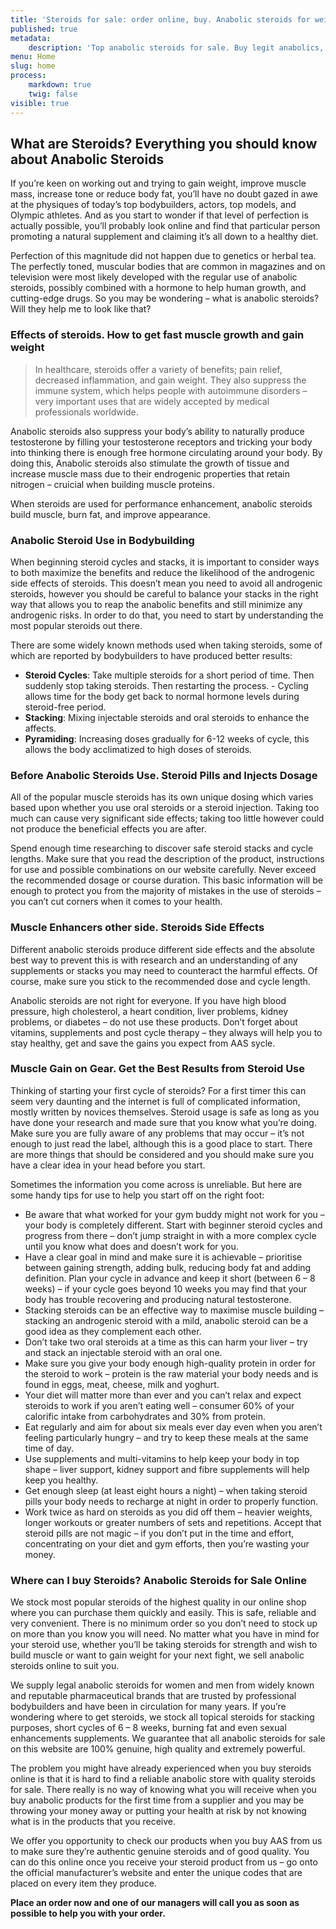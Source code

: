 ```yaml
---
title: 'Steroids for sale: order online, buy. Anabolic steroids for weight gain - results, effects.'
published: true
metadata:
    description: 'Top anabolic steroids for sale. Buy legit anabolics, PCT or supplementary solutions for the muscle gain by famous manufacturers. Order real steroids with no prescription on steroidline.com'
menu: Home
slug: home
process:
    markdown: true
    twig: false
visible: true
---
```


## **What are Steroids? Everything you should know about Anabolic Steroids**

If you’re keen on working out and trying to gain weight, improve muscle mass, increase tone or reduce body fat, you’ll have no doubt gazed in awe at the physiques of today’s top bodybuilders, actors, top models, and Olympic athletes. And as you start to wonder if that level of perfection is actually possible, you’ll probably look online and find that particular person promoting a natural supplement and claiming it’s all down to a healthy diet.

Perfection of this magnitude did not happen due to genetics or herbal tea. The perfectly toned, muscular bodies that are common in magazines and on television were most likely developed with the regular use of anabolic steroids, possibly combined with a hormone to help human growth, and cutting-edge drugs. So you may be wondering – what is anabolic steroids? Will they help me to look like that?

### **Effects of steroids. How to get fast muscle growth and gain weight**

> In healthcare, steroids offer a variety of benefits; pain relief, decreased inflammation, and gain weight. They also suppress the immune system, which helps people with autoimmune disorders – very important uses that are widely accepted by medical professionals worldwide.

Anabolic steroids also suppress your body’s ability to naturally produce testosterone by filling your testosterone receptors and tricking your body into thinking there is enough free hormone circulating around your body. By doing this, Anabolic steroids also stimulate the growth of tissue and increase muscle mass due to their endrogenic properties that retain nitrogen – cruicial when building muscle proteins.

When steroids are used for performance enhancement, anabolic steroids build muscle, burn fat, and improve appearance.

### **Anabolic Steroid Use in Bodybuilding**

When beginning steroid cycles and stacks, it is important to consider ways to both maximize the benefits and reduce the likelihood of the androgenic side effects of steroids. This doesn’t mean you need to avoid all androgenic steroids, however you should be careful to balance your stacks in the right way that allows you to reap the anabolic benefits and still minimize any androgenic risks. In order to do that, you need to start by understanding the most popular steroids out there.

There are some widely known methods used when taking steroids, some of which are reported by bodybuilders to have produced better results:
* **Steroid Cycles**: Take multiple steroids for a short period of time. Then suddenly stop taking steroids. Then restarting the process. - Cycling allows time for the body get back to normal hormone levels during steroid-free period.
* **Stacking**: Mixing injectable steroids and oral steroids to enhance the affects.
* **Pyramiding**: Increasing doses gradually for 6-12 weeks of cycle, this allows the body acclimatized to high doses of steroids.

### **Before Anabolic Steroids Use. Steroid Pills and Injects Dosage**

All of the popular muscle steroids has its own unique dosing which varies based upon whether you use oral steroids or a steroid injection. Taking too much can cause very significant side effects; taking too little however could not produce the beneficial effects you are after.

Spend enough time researching to discover safe steroid stacks and cycle lengths. Make sure that you read the description of the product, instructions for use and possible combinations on our website carefully. Never exceed the recommended dosage or course duration. This basic information will be enough to protect you from the majority of mistakes in the use of steroids – you can’t cut corners when it comes to your health.

### **Muscle Enhancers other side. Steroids Side Effects**

Different anabolic steroids produce different side effects and the absolute best way to prevent this is with research and an understanding of any supplements or stacks you may need to counteract the harmful effects. Of course, make sure you stick to the recommended dose and cycle length.

Anabolic steroids are not right for everyone. If you have high blood pressure, high cholesterol, a heart condition, liver problems, kidney problems, or diabetes – do not use these products.
Don’t forget about vitamins, supplements and post cycle therapy – they always will help you to stay healthy, get and save the gains you expect from AAS sycle.

### **Muscle Gain on Gear. Get the Best Results from Steroid Use**

Thinking of starting your first cycle of steroids? For a first timer this can seem very daunting and the internet is full of complicated information, mostly written by novices themselves. Steroid usage is safe as long as you have done your research and made sure that you know what you’re doing. Make sure you are fully aware of any problems that may occur – it’s not enough to just read the label, although this is a good place to start. There are more things that should be considered and you should make sure you have a clear idea in your head before you start.

Sometimes the information you come across is unreliable. But here are some handy tips for use to help you start off on the right foot:
* Be aware that what worked for your gym buddy might not work for you – your body is completely different. Start with beginner steroid cycles and progress from there – don’t jump straight in with a more complex cycle until you know what does and doesn’t work for you.
* Have a clear goal in mind and make sure it is achievable – prioritise between gaining strength, adding bulk, reducing body fat and adding definition. Plan your cycle in advance and keep it short (between 6 – 8 weeks) – if your cycle goes beyond 10 weeks you may find that your body has trouble recovering and producing natural testosterone.
* Stacking steroids can be an effective way to maximise muscle building – stacking an androgenic steroid with a mild, anabolic steroid can be a good idea as they complement each other.
* Don’t take two oral steroids at a time as this can harm your liver – try and stack an injectable steroid with an oral one.
* Make sure you give your body enough high-quality protein in order for the steroid to work – protein is the raw material your body needs and is found in eggs, meat, cheese, milk and yoghurt.
* Your diet will matter more than ever and you can’t relax and expect steroids to work if you aren’t eating well – consumer 60% of your calorific intake from carbohydrates and 30% from protein.
* Eat regularly and aim for about six meals ever day even when you aren’t feeling particularly hungry – and try to keep these meals at the same time of day.
* Use supplements and multi-vitamins to help keep your body in top shape – liver support, kidney support and fibre supplements will help keep you healthy.
* Get enough sleep (at least eight hours a night) – when taking steroid pills your body needs to recharge at night in order to properly function.
* Work twice as hard on steroids as you did off them – heavier weights, longer workouts or greater numbers of sets and repetitions. Accept that steroid pills are not magic – if you don’t put in the time and effort, concentrating on your diet and gym efforts, then you’re wasting your money.

### **Where can I buy Steroids? Anabolic Steroids for Sale Online**

We stock most popular steroids of the highest quality in our online shop where you can purchase them quickly and easily. This is safe, reliable and very convenient. There is no minimum order so you don’t need to stock up on more than you know you will need. No matter what you have in mind for your steroid use, whether you’ll be taking steroids for strength and wish to build muscle or want to gain weight for your next fight, we sell anabolic steroids online to suit you.

We supply legal anabolic steroids for women and men from widely known and reputable pharmaceutical brands that are trusted by professional bodybuilders and have been in circulation for many years. If you’re wondering where to get steroids, we stock all topical steroids for stacking purposes, short cycles of 6 – 8 weeks, burning fat and even sexual enhancements supplements. We guarantee that all anabolic steroids for sale on this website are 100% genuine, high quality and extremely powerful.

The problem you might have already experienced when you buy steroids online is that it is hard to find a reliable anabolic store with quality steroids for sale. There really is no way of knowing what you will receive when you buy anabolic products for the first time from a supplier and you may be throwing your money away or putting your health at risk by not knowing what is in the products that you receive.

We offer you opportunity to check our products when you buy AAS from us to make sure they’re authentic genuine steroids and of good quality. You can do this online once you receive your steroid product from us – go onto the official manufacturer’s website and enter the unique codes that are placed on every item they produce.

**Place an order now and one of our managers will call you as soon as possible to help you with your order.**
